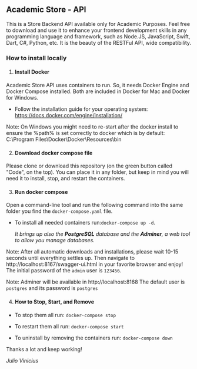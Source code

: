 ## Academic Store - API

This is a Store Backend API available only for Academic Purposes.
Feel free to download and use it to enhance your frontend development skills in any programming language and framework, such as Node.JS, JavaScript, Swift, Dart, C#, Python, etc. It is the beauty of the RESTFul API, wide compatibility.

### How to install locally

1. #### Install Docker

Academic Store API uses containers to run. So, it needs Docker Engine and Docker Compose installed. Both are included in Docker for Mac and Docker for Windows.
* Follow the installation guide for your operating system: https://docs.docker.com/engine/installation/

Note: On Windows you might need to re-start after the docker install to ensure the %path% is set correctly to docker which is by default: C:\Program Files\Docker\Docker\Resources\bin
   

2. #### Download docker compose file

Please clone or download this repository (on the green button called "Code", on the top). You can place it in any folder, but keep in mind you will need it to install, stop, and restart the containers.

3. #### Run docker compose

Open a command-line tool and run the following command into the same folder you find the `docker-compose.yaml` file.

* To install all needed containers run:`docker-compose up -d`. 
  
    _It brings up also the **PostgreSQL** database and the **Adminer**, a web tool to allow you manage databases._

 Note: After all automatic downloads and installations, please wait 10-15 seconds until everything settles up. Then navigate to http://localhost:8167/swagger-ui.html in your favorite browser and enjoy! The initial password of the `admin` user is `123456`.
  
 Note: Adminer will be available in  http://localhost:8168 The default user is `postgres` and its password is `postgres`


4. #### How to Stop, Start, and Remove

* To stop them all run: `docker-compose stop`

  
* To restart them all run: `docker-compose start`
  

* To uninstall by removing the containers run: `docker-compose down`


Thanks a lot and keep working!

_Julio Vinicius_
